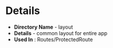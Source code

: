 # Details

- **Directory Name** - layout
- **Details** - common layout for entire app
- **Used In** : Routes/ProtectedRoute
